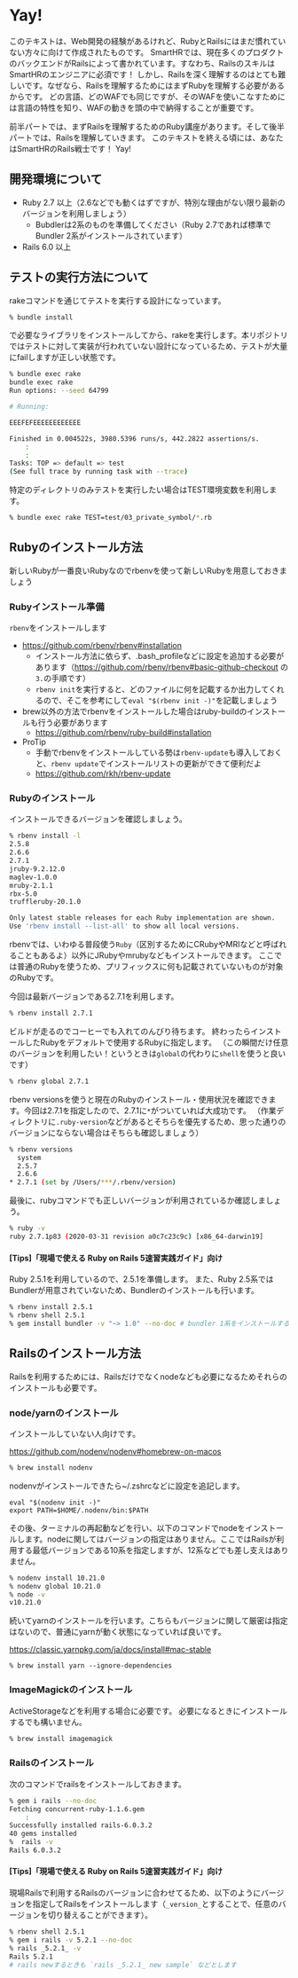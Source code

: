 # Yay!

このテキストは、Web開発の経験があるけれど、RubyとRailsにはまだ慣れていない方々に向けて作成されたものです。
SmartHRでは、現在多くのプロダクトのバックエンドがRailsによって書かれています。すなわち、RailsのスキルはSmartHRのエンジニアに必須です！
しかし、Railsを深く理解するのはとても難しいです。なぜなら、Railsを理解するためにはまずRubyを理解する必要があるからです。
どの言語、どのWAFでも同じですが、そのWAFを使いこなすためには言語の特性を知り、WAFの動きを頭の中で納得することが重要です。

前半パートでは、まずRailsを理解するためのRuby講座があります。そして後半パートでは、Railsを理解していきます。
このテキストを終える頃には、あなたはSmartHRのRails戦士です！
Yay!

## 開発環境について

- Ruby 2.7 以上（2.6などでも動くはずですが、特別な理由がない限り最新のバージョンを利用しましょう）
  - Bubdlerは2系のものを準備してください（Ruby 2.7であれば標準でBundler 2系がインストールされています）
- Rails 6.0 以上

## テストの実行方法について

rakeコマンドを通じてテストを実行する設計になっています。

```sh
% bundle install
```

で必要なライブラリをインストールしてから、rakeを実行します。本リポジトリではテストに対して実装が行われていない設計になっているため、テストが大量にfailしますが正しい状態です。

```sh
% bundle exec rake
bundle exec rake
Run options: --seed 64799

# Running:

EEEFEFEEEEEEEEEEEE

Finished in 0.004522s, 3980.5396 runs/s, 442.2822 assertions/s.
    :
    :
Tasks: TOP => default => test
(See full trace by running task with --trace)
```

特定のディレクトリのみテストを実行したい場合はTEST環境変数を利用します。

```sh
% bundle exec rake TEST=test/03_private_symbol/*.rb
```

## Rubyのインストール方法

新しいRubyが一番良いRubyなのでrbenvを使って新しいRubyを用意しておきましょう

### Rubyインストール準備

`rbenv`をインストールします

- https://github.com/rbenv/rbenv#installation
  - インストール方法に依らず、.bash_profileなどに設定を追加する必要があります（https://github.com/rbenv/rbenv#basic-github-checkout の `3.`の手順です）
  - `rbenv init`を実行すると、どのファイルに何を記載するか出力してくれるので、そこを参考にして`eval "$(rbenv init -)"`を記載しましょう
- brew以外の方法でrbenvをインストールした場合はruby-buildのインストールも行う必要があります
  - https://github.com/rbenv/ruby-build#installation
- ProTip
  - 手動でrbenvをインストールしている勢は`rbenv-update`も導入しておくと、`rbenv update`でインストールリストの更新ができて便利だよ
  - https://github.com/rkh/rbenv-update

### Rubyのインストール

インストールできるバージョンを確認しましょう。

```sh
% rbenv install -l
2.5.8
2.6.6
2.7.1
jruby-9.2.12.0
maglev-1.0.0
mruby-2.1.1
rbx-5.0
truffleruby-20.1.0

Only latest stable releases for each Ruby implementation are shown.
Use 'rbenv install --list-all' to show all local versions.
```

rbenvでは、いわゆる普段使う`Ruby`（区別するためにCRubyやMRIなどと呼ばれることもあるよ）以外にJRubyやmrubyなどもインストールできます。
ここでは普通のRubyを使うため、プリフィックスに何も記載されていないものが対象のRubyです。

今回は最新バージョンである2.7.1を利用します。

```sh
% rbenv install 2.7.1
```

ビルドが走るのでコーヒーでも入れてのんびり待ちます。
終わったらインストールしたRubyをデフォルトで使用するRubyに指定します。
（この瞬間だけ任意のバージョンを利用したい！というときは`global`の代わりに`shell`を使うと良いです）

```sh
% rbenv global 2.7.1
```

rbenv versionsを使うと現在のRubyのインストール・使用状況を確認できます。今回は2.7.1を指定したので、2.7.1に`*`がついていれば大成功です。
（作業ディレクトリに`.ruby-version`などがあるとそちらを優先するため、思った通りのバージョンにならない場合はそちらも確認しましょう）

```sh
% rbenv versions
  system
  2.5.7
  2.6.6
* 2.7.1 (set by /Users/***/.rbenv/version)
```

最後に、rubyコマンドでも正しいバージョンが利用されているか確認しましょう。

```sh
% ruby -v
ruby 2.7.1p83 (2020-03-31 revision a0c7c23c9c) [x86_64-darwin19]
```

#### [Tips]「現場で使える Ruby on Rails 5速習実践ガイド」向け

Ruby 2.5.1を利用しているので、2.5.1を準備します。
また、Ruby 2.5系ではBundlerが用意されていないため、Bundlerのインストールも行います。

```sh
% rbenv install 2.5.1
% rbenv shell 2.5.1
% gem install bundler -v "~> 1.0" --no-doc # bundler 1系をインストールする
```

## Railsのインストール方法

Railsを利用するためには、Railsだけでなくnodeなども必要になるためそれらのインストールも必要です。

### node/yarnのインストール

インストールしていない人向けです。

https://github.com/nodenv/nodenv#homebrew-on-macos

```sh
% brew install nodenv
```

nodenvがインストールできたら~/.zshrcなどに設定を追記します。

```
eval "$(nodenv init -)"
export PATH=$HOME/.nodenv/bin:$PATH
```

その後、ターミナルの再起動などを行い、以下のコマンドでnodeをインストールします。nodeに関してはバージョンの指定はありません。ここではRailsが利用する最低バージョンである10系を指定しますが、12系などでも差し支えはありません。

```sh
% nodenv install 10.21.0
% nodenv global 10.21.0
% node -v
v10.21.0
```

続いてyarnのインストールを行います。こちらもバージョンに関して厳密は指定はないので、普通にyarnが動く状態になっていれば良いです。

https://classic.yarnpkg.com/ja/docs/install#mac-stable

```
% brew install yarn --ignore-dependencies
```

### ImageMagickのインストール

ActiveStorageなどを利用する場合に必要です。
必要になるときにインストールするでも構いません。

```sh
% brew install imagemagick
```

### Railsのインストール

次のコマンドでrailsをインストールしておきます。

```sh
% gem i rails --no-doc
Fetching concurrent-ruby-1.1.6.gem
    :
Successfully installed rails-6.0.3.2
40 gems installed
%  rails -v
Rails 6.0.3.2
```

#### [Tips]「現場で使える Ruby on Rails 5速習実践ガイド」向け

現場Railsで利用するRailsのバージョンに合わせてるため、以下のようにバージョンを指定してRailsをインストールします（`_version_`とすることで、任意のバージョンを切り替えることができます）。

```sh
% rbenv shell 2.5.1
% gem i rails -v 5.2.1 --no-doc
% rails _5.2.1_ -v
Rails 5.2.1
# rails newするときも `rails _5.2.1_ new sample` などとします
```
